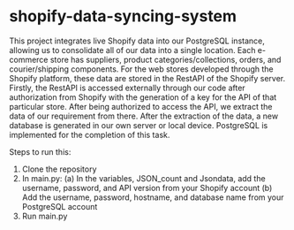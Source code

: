 # shopify-data-syncing-system

This project integrates live Shopify data into our PostgreSQL instance, allowing us to consolidate all of our data into a single location.
Each e-commerce store has suppliers, product categories/collections, orders, and courier/shipping components. For the web stores developed through the Shopify platform, these data are stored in the RestAPI of the Shopify server. Firstly, the RestAPI is accessed externally through our code after authorization from Shopify with the generation of a key for the API of that particular store. After being authorized to access the API, we extract the data of our requirement from there. After the extraction of the data, a new database is generated in our own server or local device. PostgreSQL is implemented for the completion of this task.

Steps to run this:
1. Clone the repository
2. In main.py:
   (a) In the variables, JSON_count and Jsondata, add the username, password, and API version from your Shopify account
   (b) Add the username, password, hostname, and database name from your PostgreSQL account
3. Run main.py
